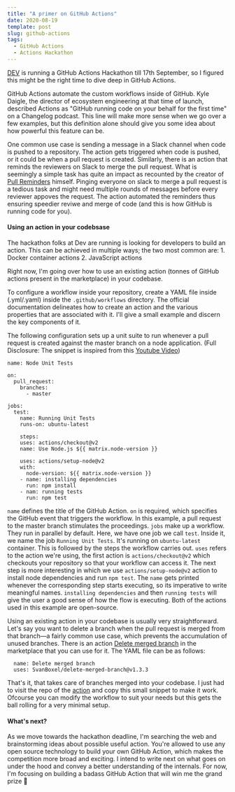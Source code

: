 ```yaml
---
title: "A primer on GitHub Actions"
date: 2020-08-19
template: post
slug: github-actions
tags:
  - GitHub Actions
  - Actions Hackathon
---
```


[DEV](https://dev.to/devteam/announcing-the-github-actions-hackathon-on-dev-3ljn) is running a GitHub Actions Hackathon till 17th September, so I figured this might be the right time to dive deep in GitHub Actions.

GitHub Actions automate the custom workflows inside of GitHub. Kyle Daigle, the director of ecosystem engineering at that time of launch, described Actions as "GitHub running code on your behalf for the first time" on a Changelog podcast. This line will make more sense when we go over a few examples, but this definition alone should give you some idea about how powerful this feature can be.


One common use case is sending a message in a Slack channel when code is pushed to a repository. The action gets triggered when code is pushed, or it could be when a pull request is created. Similarly, there is an action that reminds the reviewers on Slack to merge the pull request. What is seemingly a simple task has quite an impact as recounted by the creator of [Pull Reminders](https://pullreminders.com/) himself. Pinging everyone on slack to merge a pull request is a tedious task and might need multiple rounds of messages before every reviewer appoves the request. The action automated the reminders thus ensuring speedier reviwe and merge of code (and this is how GitHub is running code for you).

<h4>Using an action in your codebsase</h4>
The hackathon folks at Dev are running is looking for developers to build an action. This can be achieved in multiple ways; the two most common are:
1. Docker container actions
2. JavaScript actions
  
Right now, I'm going over how to use an existing action (tonnes of GitHub actions present in the marketplace) in your codebase.

To configure a workflow inside your repository, create a YAML file inside (.yml/.yaml) inside the `.github/workflows` directory. The official documentation delineates how to create an action and the various properties that are associated with it. I'll give a small example and discern the key components of it. 

The following configuration sets up a unit suite to run whenever a pull request is created against the master branch on a node application. (Full Disclosure: The snippet is inspired from this [Youtube Video](https://www.youtube.com/watch?v=F3wZTDmHCFA))

```
name: Node Unit Tests

on:
  pull_request:
    branches:
      - master

jobs:
  test:
    name: Running Unit Tests
    runs-on: ubuntu-latest

    steps:
    uses: actions/checkout@v2
    name: Use Node.js ${{ matrix.node-version }}

    uses: actions/setup-node@v2
    with:
      node-version: ${{ matrix.node-version }}
    - name: installing dependencies
      run: npm install
    - nam: running tests
      run: npm test

```

`name` defines the title of the GitHub Action.
`on` is required, which specifies the GitHub event that triggers the workflow. In this example, a pull request to the master branch stimulates the proceedings. 
`jobs` make up a workflow. They run in parallel by default. Here, we have one job we call `test`. Inside it, we name the job `Running Unit Tests`. It's running on `ubuntu-latest` container. This is followed by the steps the workflow carries out. 
`uses` refers to the action we're using, the first action is `actions/checkout@v2` which checkouts your repository so that your workflow can access it. The next step is more interesting in which we use `actions/setup-node@v2` action to install node dependencies and run `npm test`. The `name` gets printed whenever the corresponding step starts executing, so its imperative to write meaningful names. `installing dependencies` and then `running tests` will give the user a good sense of how the flow is executing. Both of the actions used in this example are open-source.

Using an existing action in your codebase is usually very straightforward. Let's say you want to delete a branch when the pull request is merged from that branch—a fairly common use case, which prevents the accumulation of unused branches. There is an action [Delete merged branch](https://github.com/marketplace/actions/delete-merged-branch) in the marketplace that you can use for it. The YAML file can be as follows:
```
  name: Delete merged branch
  uses: SvanBoxel/delete-merged-branch@v1.3.3
```

That's it, that takes care of branches merged into your codebase. I just had to visit the repo of the [action]((https://github.com/marketplace/actions/delete-merged-branch)) and copy this small snippet to make it work. Ofcourse you can modify the workflow to suit your needs but this gets the ball rolling for a very minimal setup.

<h4>What's next?</h4>
As we move towards the hackathon deadline, I'm searching the web and brainstorming ideas about possible useful action. You're allowed to use any open source technology to build your own GitHub Action, which makes the competition more broad and exciting. I intend to write next on what goes on under the hood and convey a better understanding of the internals. For now, I'm focusing on building a badass GitHub Action that will win me the grand prize 🤩







